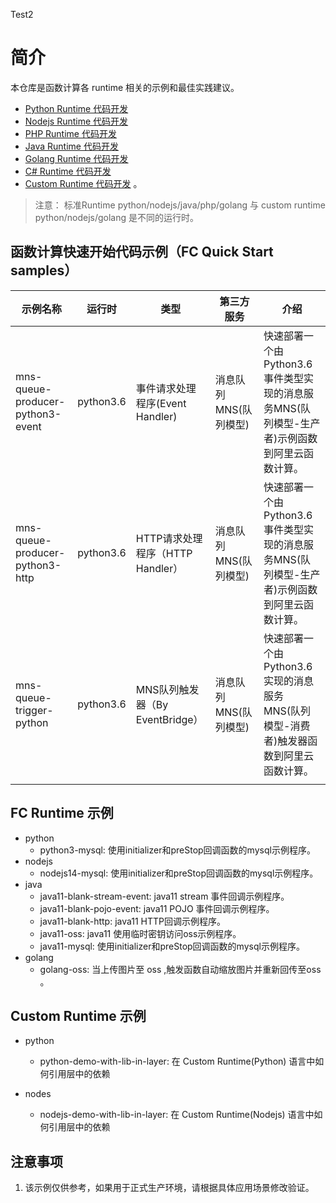 Test2

# 简介
本仓库是函数计算各 runtime 相关的示例和最佳实践建议。
- [Python Runtime 代码开发](https://help.aliyun.com/document_detail/74753.html)
- [Nodejs Runtime 代码开发](https://help.aliyun.com/document_detail/74754.html)
- [PHP Runtime 代码开发](https://help.aliyun.com/document_detail/89028.html)
- [Java Runtime 代码开发](https://help.aliyun.com/document_detail/74755.html)
- [Golang Runtime 代码开发](https://help.aliyun.com/document_detail/323505.html)
- [C# Runtime 代码开发](https://help.aliyun.com/document_detail/112377.html)
- [Custom Runtime 代码开发](https://help.aliyun.com/document_detail/132044.html) 。

> 注意： 标准Runtime python/nodejs/java/php/golang 与 custom runtime python/nodejs/golang 是不同的运行时。

## 函数计算快速开始代码示例（FC Quick Start samples）


| 示例名称                          | 运行时  | 类型  | 第三方服务  | 介绍                                                         |
| --------------------------------- | ------- | ------- | ----------- | ------------------------------------------------------------ |
| mns-queue-producer-python3-event | python3.6 | 事件请求处理程序(Event Handler) | 消息队列MNS(队列模型) | 快速部署一个由 Python3.6 事件类型实现的消息服务MNS(队列模型-生产者)示例函数到阿里云函数计算。 |
| mns-queue-producer-python3-http | python3.6 | HTTP请求处理程序（HTTP Handler） |  消息队列MNS(队列模型) |       快速部署一个由 Python3.6 事件类型实现的消息服务MNS(队列模型-生产者)示例函数到阿里云函数计算。|
| mns-queue-trigger-python |  python3.6 | MNS队列触发器（By EventBridge） | 消息队列 MNS(队列模型) | 快速部署一个由 Python3.6 实现的消息服务MNS(队列模型-消费者)触发器函数到阿里云函数计算。 |
| | | |  | |

## FC Runtime 示例

- python
    - python3-mysql: 使用initializer和preStop回调函数的mysql示例程序。
- nodejs
    - nodejs14-mysql: 使用initializer和preStop回调函数的mysql示例程序。
- java
    - java11-blank-stream-event: java11 stream 事件回调示例程序。
    - java11-blank-pojo-event: java11 POJO 事件回调示例程序。
    - java11-blank-http: java11 HTTP回调示例程序。
    - java11-oss: java11 使用临时密钥访问oss示例程序。
    - java11-mysql: 使用initializer和preStop回调函数的mysql示例程序。
- golang
    - golang-oss: 当上传图片至 oss ,触发函数自动缩放图片并重新回传至oss 。
  

## Custom Runtime 示例

- python
  - python-demo-with-lib-in-layer: 在 Custom Runtime(Python) 语言中如何引用层中的依赖

- nodes
  - nodejs-demo-with-lib-in-layer: 在 Custom Runtime(Nodejs) 语言中如何引用层中的依赖

## 注意事项

1. 该示例仅供参考，如果用于正式生产环境，请根据具体应用场景修改验证。
